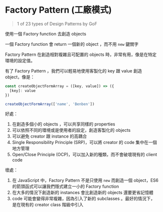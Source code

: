 # Factory Pattern (工廠模式)

> 1 of 23 types of Design Patterns by GoF

使用一個 Factory function 去創造 objects

一個 Factory function 會 return 一個新的 object ，而不用 `new` 鍵關字

Factory Pattern 在創造相對複雜且可配置的 objects 時，非常有用，像是在特定環境的設定值。

有了 Factory Pattern ，我們可以輕易地使用客製化的 key 跟 value 創造 object，像是：

```javascript
const createObjectFormArray = ([key, value]) => ({
  [key]: value
})

createObjectFormArray(['name', 'Benben'])
```

好處：

1. 在創造多個小的 objects ，可以共享同樣的 properties
2. 可以依照不同的環境或是使用者的設定，創造客製化的 objects
3. 可以避免 creator 跟 instance 的高耦合
4. Single Responsibility Principle (SRP)，可以將 creator 的 code 集中在一個地方管理
5. Open/Close Principle (OCP)，可以加入新的種類，而不會破壞現有的 client code

壞處：

1. 在 JavaScript 中，Factory Pattern 不是只使用 `new` 而創造一個 object，ES6 的箭頭函式可以讓我們隱式建立一小的 Factory function
2. 在大多的情況下創造新的 instances 會比創造新的 objects 還要更省記憶體
3. code 可能會變得非常複雜，因為引入了新的 subclasses 。最好的情況下，是在現有的 creator class 階級中引入
